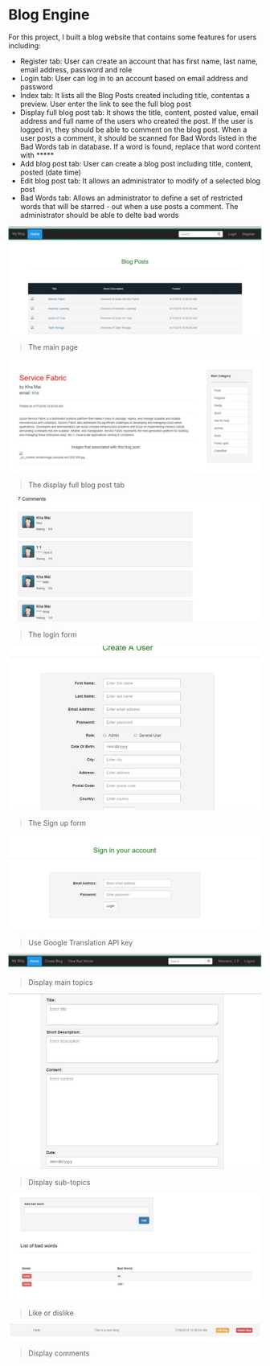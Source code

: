 # Blog Engine
For this project, I built a blog website that contains some features for users including:
* Register tab: User can create an account that has first name, last name, email address, password and role
* Login tab: User can log in to an account based on email address and password
* Index tab: It lists all the Blog Posts created including title, contentas a preview. User enter the link to see the full blog post
* Display full blog post tab: It shows the title, content, posted value, email address and full name of the users who created the post. If the user is logged in, they should be able to comment on the blog post. When a user posts a comment, it should be scanned for Bad Words listed in the Bad Words tab in database. If a word is found, replace that word content with *****
* Add blog post tab: User can create a blog post including title, content, posted (date time)
* Edit blog post tab: It allows an administrator to modify of a selected blog post
* Bad Words tab: Allows an administrator to define a set of restricted words that will be starred - out when a use posts a comment. The administrator should be able to delte bad words

![Navbar](https://raw.githubusercontent.com/mai00015/Blog-Engine/master/src/Assignment2/wwwroot/image/1.JPG)  
>The main page

![Main Menu](https://raw.githubusercontent.com/mai00015/Blog-Engine/master/src/Assignment2/wwwroot/image/2.JPG)  
>The display full blog post tab

![Log in](https://raw.githubusercontent.com/mai00015/Blog-Engine/master/src/Assignment2/wwwroot/image/3.JPG)  
>The login form

![Sign up](https://raw.githubusercontent.com/mai00015/Blog-Engine/master/src/Assignment2/wwwroot/image/4.JPG)  
>The Sign up form

![Multilanguage](https://raw.githubusercontent.com/mai00015/Blog-Engine/master/src/Assignment2/wwwroot/image/5.JPG)  
>Use Google Translation API key

![Main topics](https://raw.githubusercontent.com/mai00015/Blog-Engine/master/src/Assignment2/wwwroot/image/6.JPG)  
>Display main topics

![Sub-topic](https://raw.githubusercontent.com/mai00015/Blog-Engine/master/src/Assignment2/wwwroot/image/7.JPG)  
>Display sub-topics

![Rating](https://raw.githubusercontent.com/mai00015/Blog-Engine/master/src/Assignment2/wwwroot/image/8.JPG)  
>Like or dislike

![Comments](https://raw.githubusercontent.com/mai00015/Blog-Engine/master/src/Assignment2/wwwroot/image/9.JPG)  
>Display comments
